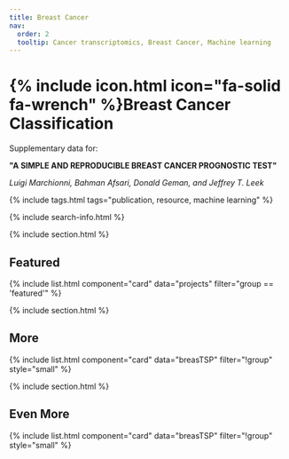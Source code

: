```yaml
---
title: Breast Cancer
nav:
  order: 2
  tooltip: Cancer transcriptomics, Breast Cancer, Machine learning
---
```


# {% include icon.html icon="fa-solid fa-wrench" %}Breast Cancer Classification

Supplementary data for:

**"A SIMPLE AND REPRODUCIBLE BREAST CANCER PROGNOSTIC TEST"**

*Luigi Marchionni, Bahman Afsari, Donald Geman, and Jeffrey T. Leek*


{% include tags.html tags="publication, resource, machine learning" %}

{% include search-info.html %}

{% include section.html %}

## Featured

{% include list.html component="card" data="projects" filter="group == 'featured'" %}

{% include section.html %}

## More

{% include list.html component="card" data="breasTSP" filter="!group" style="small" %}

{% include section.html %}

## Even More

{% include list.html component="card" data="breasTSP" filter="!group" style="small" %}
